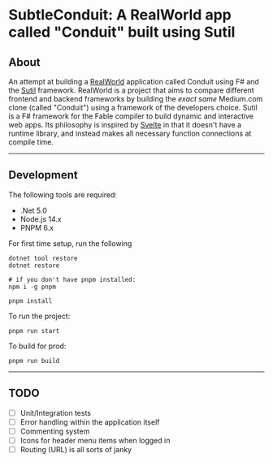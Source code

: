 # SubtleConduit: A RealWorld app called "Conduit" built using Sutil

## About

An attempt at building a [RealWorld](https://github.com/gothinkster/realworld) application called Conduit using F# and the [Sutil](https://github.com/davedawkins/Sutil) framework. RealWorld is a project that aims to compare different frontend and backend frameworks by building the _exact same_ Medium.com clone (called "Conduit") using a framework of the developers choice. Sutil is a F# framework for the Fable compiler to build dynamic and interactive web apps. Its philosophy is inspired by [Svelte](https://svelte.dev/) in that it doesn't have a runtime library, and instead makes all necessary function connections at compile time.

---

## Development

The following tools are required:

* .Net 5.0
* Node.js 14.x
* PNPM 6.x

For first time setup, run the following 

    dotnet tool restore
    dotnet restore
    
    # if you don't have pnpm installed:
    npm i -g pnpm

    pnpm install

To run the project:

    pnpm run start

To build for prod:

    pnpm run build

---

## TODO

- [ ] Unit/Integration tests
- [ ] Error handling within the application itself
- [ ] Commenting system
- [ ] Icons for header menu items when logged in
- [ ] Routing (URL) is all sorts of janky